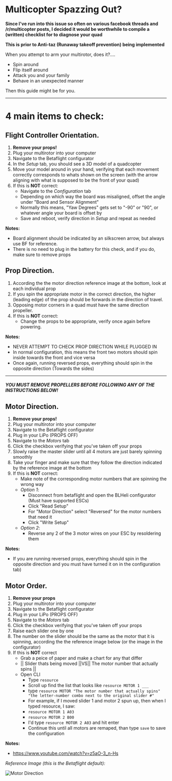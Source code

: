 # Multicopter Spazzing Out?


**Since I've run into this issue so often on various facebook threads and /r/multicopter posts, I decided it would be worthwhile to compile a (written) checklist for to diagnose your quad**

**This is prior to Anti-taz (Runaway takeoff prevention) being implemented**

When you attempt to arm your multirotor, does it?....
- Spin around
- Flip itself around
- Attack you and your family
- Behave in an unexpected manner

Then this guide might be for you.

----

# 4 main items to check:

## Flight Controller Orientation.

1. **Remove your props!**
2. Plug your multirotor into your computer
3. Navigate to the Betaflight configurator
4. In the *Setup* tab, you should see a 3D model of a quadcopter
5. Move your model around in your hand, verifying that each movement correctly corresponds to whats shown on the screen (with the arrow aligning with what is supposed to be the front of your quad)
6. If this is **NOT** correct:
	- Navigate to the *Configuration* tab
	- Depending on which way the board was misaligned, offset the angle under "Board and Sensor Alignment"
	- Normally this means, "Yaw Degrees" gets set to "-90" or "90", or whatever angle your board is offset by
	- Save and reboot, verify direction in *Setup* and repeat as needed

**Notes:**
- Board alignment should be indicated by an silkscreen arrow, but always use BF for reference.
- There is no need to plug in the battery for this check, and if you do, make sure to remove props


## Prop Direction.
1. According the the motor direction reference image at the bottom, look at each individual prop
2. If you spin the appropriate motor in the correct direction, the higher (leading edge) of the prop should be forwards in the direction of travel.
3. Opposing motor corners in a quad must have the same direction propeller.
4. If this is **NOT** correct:
 	- Change the props to be appropriate, verify once again before powering.

**Notes:**
- NEVER ATTEMPT TO CHECK PROP DIRECTION WHILE PLUGGED IN
- In normal configuration, this means the front two motors should spin inside towards the front and vice versa
- Once again, running reversed props, everything should spin in the opposite direction (Towards the sides)

----
##### YOU MUST REMOVE PROPELLERS BEFORE FOLLOWING ANY OF THE INSTRUCTIONS BELOW!


## Motor Direction.
1. **Remove your props!**
1. Plug your multirotor into your computer
2. Navigate to the Betaflight configurator
3. Plug in your LiPo (PROPS OFF)
4. Navigate to the *Motors* tab
5. Click the checkbox verifying that you've taken off your props
6. Slowly raise the master slider until all 4 motors are just barely spinning smoothly
7. Take your finger and make sure that they follow the direction indicated by the reference image at the bottom
8. If this is **NOT** correct:
	- Make note of the corresponding motor numbers that are spinning the wrong way
	- *Option 1*:
		- Disconnect from betaflight and open the BLHeli configurator (Must have supported ESCs)
		- Click "Read Setup"
		- For "Motor Direction" select "Reversed" for the motor numbers that need it
		- Click "Write Setup"
    - *Option 2*:
    	- Reverse any 2 of the 3 motor wires on your ESC by resoldering them

**Notes:**
- If you are running reversed props, everything should spin in the opposite direction and you must have turned it on in the configuration tab)



## Motor Order.
1. **Remove your props**
2. Plug your multirotor into your computer
3. Navigate to the Betaflight configurator
4. Plug in your LiPo (PROPS OFF)
5. Navigate to the *Motors* tab
6. Click the checkbox verifying that you've taken off your props
7. Raise each slider one by one
8. The number on the slider should be the same as the motor that it is spinning, according the the reference image below (or the image in the configurator)
9. If this is **NOT** correct
	- Grab a peice of paper and make a chart for any that differ
	- || Slider thats being moved ||VS|| The motor number that actually spins ||
	- Open CLI
		- Type ```resource```
		- Scroll up find the list that looks like ```resource MOTOR 1 ___```
		- type ```resource MOTOR "The motor number that actually spins" "the letter-number combo next to the original slider #"```
		- For example, if I moved slider 1 and motor 2 spun up, then when I typed resource, I saw:
		- ```resource MOTOR 1 A03```
		- ```resource MOTOR 2 B00```
		- I'd type ```resource MOTOR 2 A03``` and hit enter
		- Continue this until all motors are remaped, than type ```save``` to save the configuration

**Notes:**
- https://www.youtube.com/watch?v=z5aO-3_n-Hs


_Reference Image (this is the Betaflight default):_

![Motor Direction](https://github.com/betaflight/betaflight-configurator/blob/master/resources/motor_order/quad_x.svg)
